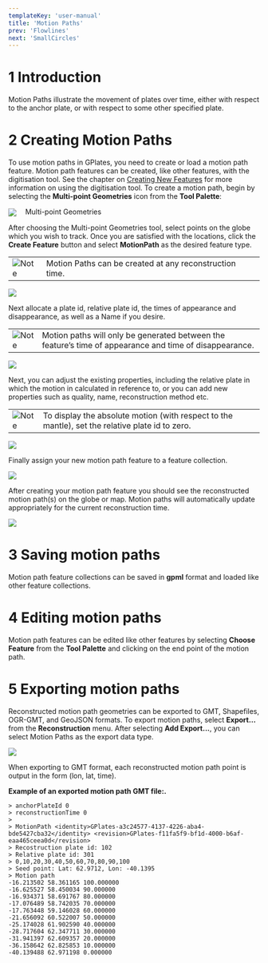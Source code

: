 ```yaml
---
templateKey: 'user-manual'
title: 'Motion Paths'
prev: 'Flowlines'
next: 'SmallCircles'
---
```


1 Introduction
============

Motion Paths illustrate the movement of plates over time, either with respect to the anchor plate, or with respect to some other specified plate.

2 Creating Motion Paths
=====================

To use motion paths in GPlates, you need to create or load a motion path feature. Motion path features can be created, like other features, with the digitisation tool. See the chapter on [Creating New Features](/docs/user-manual/Creating_Features/) for more information on using the digitisation tool. To create a motion path, begin by selecting the **Multi-point Geometries** icon from the **Tool Palette**:

<span style="display:inline-block; width:30px; vertical-align:middle;"><img src="icons/digitise_multipoint_35.png" /> </span> Multi-point Geometries

After choosing the Multi-point Geometries tool, select points on the globe which you wish to track. Once you are satisfied with the locations, click the **Create Feature** button and select **MotionPath** as the desired feature type.

<table class ="note">
   <tbody>
      <tr>
         <td class="icon">
            <img src="./images/icons/note.png" alt="Note">
         </td>
         <td class="content" >Motion Paths can be created at any reconstruction time.</td>
      </tr>
   </tbody>
</table>

![](screenshots/CreateFeatureMotionPath1.win32.png)

Next allocate a plate id, relative plate id, the times of appearance and disappearance, as well as a Name if you desire.

<table class ="note">
   <tbody>
      <tr>
         <td class="icon">
            <img src="./images/icons/note.png" alt="Note">
         </td>
         <td class="content" >Motion paths will only be generated between the feature’s time of appearance and time of disappearance.</td>
      </tr>
   </tbody>
</table>

![](screenshots/CreateFeatureMotionPath2.win32.png)

Next, you can adjust the existing properties, including the relative plate in which the motion in calculated in reference to, or you can add new properties such as quality, name, reconstruction method etc.

<table class ="note">
   <tbody>
      <tr>
         <td class="icon">
            <img src="./images/icons/note.png" alt="Note">
         </td>
         <td class="content" >To display the absolute motion (with respect to the mantle), set the relative plate id to zero.</td>
      </tr>
   </tbody>
</table>

![](screenshots/CreateFeatureMotionPath3.win32.png)

Finally assign your new motion path feature to a feature collection.

![](screenshots/CreateFeatureMotionPath4.win32.png)

After creating your motion path feature you should see the reconstructed motion path(s) on the globe or map. Motion paths will automatically update appropriately for the current reconstruction time.

![](screenshots/MotionPathScreenshot.win32.png)

3 Saving motion paths
===================

Motion path feature collections can be saved in **gpml** format and loaded like other feature collections.

4 Editing motion paths
====================

Motion path features can be edited like other features by selecting **Choose Feature** from the **Tool Palette** and clicking on the end point of the motion path.

5 Exporting motion paths
======================

Reconstructed motion path geometries can be exported to GMT, Shapefiles, OGR-GMT, and GeoJSON formats. To export motion paths, select **Export…** from the **Reconstruction** menu. After selecting **Add Export...**, you can select Motion Paths as the export data type.

![](screenshots/MotionPathExport.win32.png)

When exporting to GMT format, each reconstructed motion path point is output in the form (lon, lat, time).

**Example of an exported motion path GMT file:.**

```
> anchorPlateId 0 
> reconstructionTime 0 
>
> MotionPath <identity>GPlates-a3c24577-4137-4226-aba4-bde5427cba32</identity> <revision>GPlates-f11fa5f9-bf1d-4000-b6af-eaa465ceea0d</revision> 
> Recostruction plate id: 102 
> Relative plate id: 301 
> 0,10,20,30,40,50,60,70,80,90,100
> Seed point: Lat: 62.9712, Lon: -40.1395 
> Motion path 
-16.213502 58.361165 100.000000 
-16.625527 58.450034 90.000000 
-16.934371 58.691767 80.000000 
-17.076489 58.742035 70.000000 
-17.763448 59.146028 60.000000 
-21.656092 60.522007 50.000000 
-25.174028 61.902590 40.000000 
-28.717604 62.347711 30.000000 
-31.941397 62.609357 20.000000 
-36.158642 62.825853 10.000000 
-40.139488 62.971198 0.000000
```

